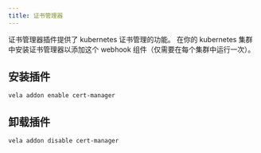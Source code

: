 ```yaml
---
title: 证书管理器
---
```


证书管理器插件提供了 kubernetes 证书管理的功能。
在你的 kubernetes 集群中安装证书管理器以添加这个 webhook 组件（仅需要在每个集群中运行一次）。

## 安装插件

```shell
vela addon enable cert-manager
```

## 卸载插件

```shell
vela addon disable cert-manager
```
